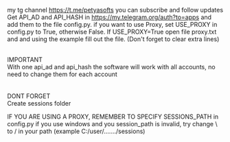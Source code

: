my tg channel https://t.me/petyasofts you can subscribe and follow updates
Get API_AD and API_HASH in https://my.telegram.org/auth?to=apps and add them to the file config.py.
if you want to use Proxy, set USE_PROXY in config.py to True, otherwise False. If USE_PROXY=True open file proxy.txt and and using the example fill out the file. (Don't forget to clear extra lines)

<br>IMPORTANT</br>
With one api_ad and api_hash the software will work with all accounts, no need to change them for each account
<br></br>
<br>DONT FORGET</br>
Create sessions folder

IF YOU ARE USING A PROXY, REMEMBER TO SPECIFY SESSIONS_PATH in config.py
if you use windows and you session_path is invalid, try change \ to / in your path (example C:/user/......./sessions)
